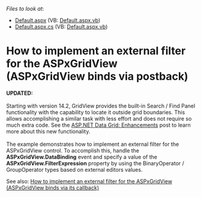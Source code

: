 <!-- default file list -->
*Files to look at*:

* [Default.aspx](./CS/WebSite/Default.aspx) (VB: [Default.aspx.vb](./VB/WebSite/Default.aspx.vb))
* [Default.aspx.cs](./CS/WebSite/Default.aspx.cs) (VB: [Default.aspx.vb](./VB/WebSite/Default.aspx.vb))
<!-- default file list end -->
# How to implement an external filter for the ASPxGridView (ASPxGridView binds via postback)


<p><strong>UPDATED:<br /></strong><br />Starting with version 14.2, GridView provides the built-in Search / Find Panel functionality with the capability to locate it outside grid boundaries. This allows accomplishing a similar task with less effort and does not require so much extra code. See the <a href="https://community.devexpress.com/blogs/aspnet/archive/2014/11/19/asp-net-data-grid-enhancements-coming-soon-in-v14-2.aspx">ASP.NET Data Grid: Enhancements</a> post to learn more about this new functionality.<br /><br />The example demonstrates how to implement an external filter for the ASPxGridView control. To accomplish this, handle the <strong>ASPxGridView.DataBinding</strong> event and specify a value of the <strong>ASPxGridView.FilterExpression</strong> property by using the BinaryOperator / GroupOperator types based on external editors values.</p>
<p>See also: <a href="https://www.devexpress.com/Support/Center/p/E3811">How to implement an external filter for the ASPxGridView (ASPxGridView binds via its callback)</a></p>

<br/>


